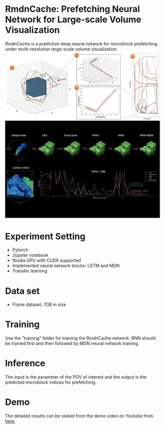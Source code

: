 # RmdnCache: Prefetching Neural Network for Large-scale Volume Visualization

RmdnCache is a predictive deep neural network for microblock prefetching under multi-resolution large-scale volume visualization.
![results](https://github.com/sunjianxin/Deep-Learning-Prefetching/blob/main/teaser.jpg)
![results](https://github.com/sunjianxin/Deep-Learning-Prefetching/blob/main/teaser.png)

# Experiment Setting

- Pytorch
- Jupyter notebook
- Nvidia GPU with CUDA supported
- Implemented neural network blocks: LSTM and MDN
- Transfer learning

# Data set
- Flame dataset: 7GB in size

# Training

Use the "training" folder for training the RmdnCache network. RNN should be trained first and then followed by MDN neural network training. 

# Inference

The input is the parameter of the POV of interest and the output is the predicted microblock indices for prefetching.

# Demo
The detailed results can be visited from the demo video on Youtube from [here](https://youtu.be/SBPq6zV1LUQ),
